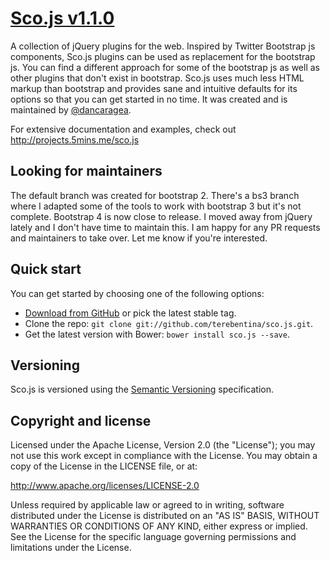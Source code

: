 # [Sco.js v1.1.0](http://terebentina.github.io/sco.js)

A collection of jQuery plugins for the web. Inspired by Twitter Bootstrap js components, Sco.js plugins can be used as replacement for the bootstrap js. You can find a different approach for some of the bootstrap js as well as
other plugins that don't exist in bootstrap. Sco.js uses much less HTML markup than bootstrap and provides sane and intuitive defaults for its options so that you can get started in no time.
It was created and is maintained by <a href="http://twitter.com/dancaragea">@dancaragea</a>.

For extensive documentation and examples, check out http://projects.5mins.me/sco.js

## Looking for maintainers

The default branch was created for bootstrap 2. There's a bs3 branch where I adapted some of the tools to work with bootstrap 3 but it's not complete. Bootstrap 4 is now close to release. I moved away from jQuery lately and I don't have time to maintain this. I am happy for any PR requests and maintainers to take over. Let me know if you're interested.

## Quick start

You can get started by choosing one of the following options:

* [Download from GitHub](https://github.com/terebentina/sco.js/zipball/master) or pick the latest stable tag.
* Clone the repo: `git clone git://github.com/terebentina/sco.js.git`.
* Get the latest version with Bower: `bower install sco.js --save`.

## Versioning

Sco.js is versioned using the [Semantic Versioning](http://semver.org) specification.

## Copyright and license

Licensed under the Apache License, Version 2.0 (the "License"); you may not use this work except in compliance with the License. You may obtain a copy of the License in the LICENSE file, or at:

http://www.apache.org/licenses/LICENSE-2.0

Unless required by applicable law or agreed to in writing, software distributed under the License is distributed on an "AS IS" BASIS, WITHOUT WARRANTIES OR CONDITIONS OF ANY KIND, either express or implied. See the License for the specific language governing permissions and limitations under the License.
